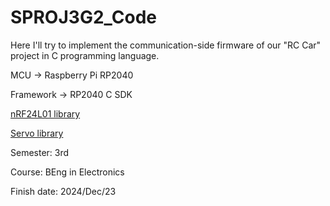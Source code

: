 # SPROJ3G2_Code
Here I'll try to implement the communication-side firmware of our "RC Car" project in C programming language.

MCU -> Raspberry Pi RP2040  

Framework -> RP2040 C SDK

[nRF24L01 library](https://github.com/andyrids/pico-nrf24)

[Servo library](https://www.codeproject.com/Articles/5360397/Raspberry-Pi-Pico-library-for-working-with-servos)

Semester: 3rd

Course: BEng in Electronics

Finish date: 2024/Dec/23
